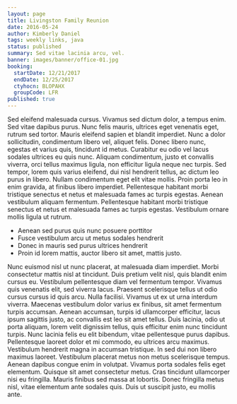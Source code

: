 ```yaml
---
layout: page
title: Livingston Family Reunion
date: 2016-05-24
author: Kimberly Daniel
tags: weekly links, java
status: published
summary: Sed vitae lacinia arcu, vel.
banner: images/banner/office-01.jpg
booking:
  startDate: 12/21/2017
  endDate: 12/25/2017
  ctyhocn: BLOPAHX
  groupCode: LFR
published: true
---
```

Sed eleifend malesuada cursus. Vivamus sed dictum dolor, a tempus enim. Sed vitae dapibus purus. Nunc felis mauris, ultrices eget venenatis eget, rutrum sed tortor. Mauris eleifend sapien et blandit imperdiet. Nunc a dolor sollicitudin, condimentum libero vel, aliquet felis. Donec libero nunc, egestas et varius quis, tincidunt id metus. Curabitur eu odio vel lacus sodales ultrices eu quis nunc. Aliquam condimentum, justo et convallis viverra, orci tellus maximus ligula, non efficitur ligula neque nec turpis. Sed tempor, lorem quis varius eleifend, dui nisl hendrerit tellus, ac dictum leo purus in libero. Nullam condimentum eget elit vitae mollis. Proin porta leo in enim gravida, at finibus libero imperdiet. Pellentesque habitant morbi tristique senectus et netus et malesuada fames ac turpis egestas. Aenean vestibulum aliquam fermentum. Pellentesque habitant morbi tristique senectus et netus et malesuada fames ac turpis egestas. Vestibulum ornare mollis ligula ut rutrum.

* Aenean sed purus quis nunc posuere porttitor
* Fusce vestibulum arcu ut metus sodales hendrerit
* Donec in mauris sed purus ultrices hendrerit
* Proin id lorem mattis, auctor libero sit amet, mattis justo.

Nunc euismod nisl ut nunc placerat, at malesuada diam imperdiet. Morbi consectetur mattis nisl at tincidunt. Duis pretium velit nisl, quis blandit enim cursus eu. Vestibulum pellentesque diam vel fermentum tempor. Vivamus quis venenatis elit, sed viverra lacus. Praesent scelerisque tellus ut odio cursus cursus id quis arcu. Nulla facilisi. Vivamus ut ex ut urna interdum viverra. Maecenas vestibulum dolor varius ex finibus, sit amet fermentum turpis accumsan. Aenean accumsan, turpis id ullamcorper efficitur, lacus ipsum sagittis justo, ac convallis est leo sit amet tellus. Duis lacinia, odio ut porta aliquam, lorem velit dignissim tellus, quis efficitur enim nunc tincidunt turpis.
Nunc lacinia felis eu elit bibendum, vitae pellentesque purus dapibus. Pellentesque laoreet dolor et mi commodo, eu ultrices arcu maximus. Vestibulum hendrerit magna in accumsan tristique. In sed dui non libero maximus laoreet. Vestibulum placerat metus non metus scelerisque tempus. Aenean dapibus congue enim in volutpat. Vivamus porta sodales felis eget elementum. Quisque sit amet consectetur metus. Cras tincidunt ullamcorper nisi eu fringilla. Mauris finibus sed massa at lobortis. Donec fringilla metus nisl, vitae elementum ante sodales quis. Duis ut suscipit justo, eu mollis ante.
